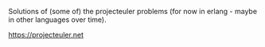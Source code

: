 Solutions of (some of) the projecteuler problems (for now in erlang - maybe in other languages over time).

https://projecteuler.net
